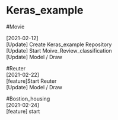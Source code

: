 # Keras_example   
      
#Movie   

[2021-02-12]   
[Update] Create Keras_example Repository   
[Update] Start Moive_Review_classification   
[Update] Model / Draw
   
   
#Reuter   
[2021-02-22]   
[feature]Start Reuter   
[Update] Model / Draw   
   
   
   
#Bostion_housing   
[2021-02-24]   
[feature] start

